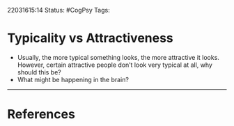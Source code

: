 22031615:14
Status:  #CogPsy 
Tags: 

# Typicality vs Attractiveness

- Usually, the more typical something looks, the more attractive it looks. However, certain attractive people don’t look very typical at all, why should this be?
- What might be happening in the brain?

---
# References